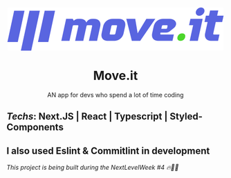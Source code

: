 <h1 align="center">
  <br>
  <img src="./public/logo-full.svg"/>
  <br>
  <br>
Move.it
 </h1>
 
<p align="center">AN app for devs who spend a lot of time coding</p>

## *Techs*: Next.JS | React | Typescript | Styled-Components

## I also used Eslint & Commitlint in development

*This project is being built during the NextLevelWeek #4 🔥👨‍💻*
